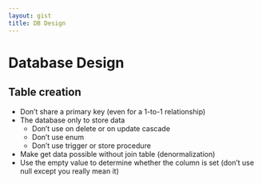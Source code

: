 ```yaml
---
layout: gist
title: DB Design
---
```


# Database Design

## Table creation

- Don’t share a primary key (even for a 1-to-1 relationship)
- The database only to store data
  - Don’t use on delete or on update cascade
  - Don’t use enum
  - Don’t use trigger or store procedure
- Make get data possible without join table (denormalization)
- Use the empty value to determine whether the column is set (don’t use null except you really mean it)
